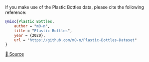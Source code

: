 If you make use of the Plastic Bottles data, please cite the following reference:

```bibtex
@misc{Plastic Bottles,
	author = "m0-n",
	title = "Plastic Bottles",
	year = {2020},
	url = "https://github.com/m0-n/Plastic-Bottles-Dataset"
}
```

[🔗 Source](https://github.com/m0-n/Plastic-Bottles-Dataset)
